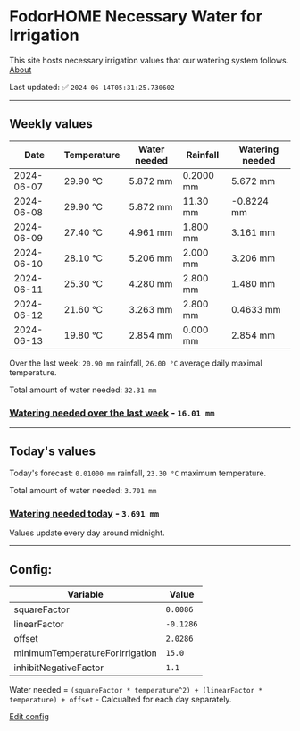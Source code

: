 # FodorHOME Necessary Water for Irrigation

This site hosts necessary irrigation values that our watering system follows. [About](https://github.com/redyau/irrigation)

Last updated: ✅ `2024-06-14T05:31:25.730602`

---

## Weekly values

| Date | Temperature | Water needed | Rainfall | Watering needed |
|-----|-----|-----|-----|-----|
| 2024-06-07 | 29.90 °C | 5.872 mm | 0.2000 mm | 5.672 mm |
| 2024-06-08 | 29.90 °C | 5.872 mm | 11.30 mm | -0.8224 mm |
| 2024-06-09 | 27.40 °C | 4.961 mm | 1.800 mm | 3.161 mm |
| 2024-06-10 | 28.10 °C | 5.206 mm | 2.000 mm | 3.206 mm |
| 2024-06-11 | 25.30 °C | 4.280 mm | 2.800 mm | 1.480 mm |
| 2024-06-12 | 21.60 °C | 3.263 mm | 2.800 mm | 0.4633 mm |
| 2024-06-13 | 19.80 °C | 2.854 mm | 0.000 mm | 2.854 mm |


Over the last week: `20.90 mm` rainfall, `26.00 °C` average daily maximal temperature.

Total amount of water needed: `32.31 mm`

### [Watering needed over the last week](lastweek.txt) - `16.01 mm`

---

## Today's values

Today's forecast: `0.01000 mm` rainfall, `23.30 °C` maximum temperature.

Total amount of water needed: `3.701 mm`

### [Watering needed today](today.txt) - `3.691 mm`

Values update every day around midnight.

---

## Config:

| Variable | Value |
|-----|-----|
| squareFactor | `0.0086` |
| linearFactor | `-0.1286` |
| offset | `2.0286` |
| minimumTemperatureForIrrigation | `15.0` |
| inhibitNegativeFactor | `1.1` |

Water needed = `(squareFactor * temperature^2) + (linearFactor * temperature) + offset` - Calcualted for each day separately.

[Edit config](https://github.com/RedyAu/irrigation/edit/main/config.json)
